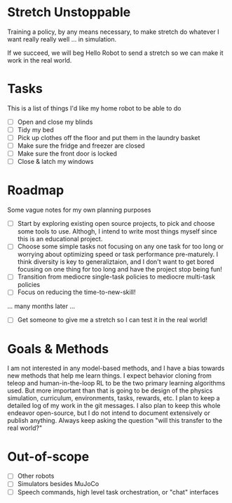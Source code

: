 # Stretch Unstoppable

Training a policy, by any means necessary, to make stretch do whatever I want really really well ... in simulation. 

If we succeed, we will beg Hello Robot to send a stretch so we can make it work in the real world.

# Tasks

This is a list of things I'd like my home robot to be able to do

 - [ ] Open and close my blinds
 - [ ] Tidy my bed
 - [ ] Pick up clothes off the floor and put them in the laundry basket
 - [ ] Make sure the fridge and freezer are closed
 - [ ] Make sure the front door is locked
 - [ ] Close & latch my windows

# Roadmap

Some vague notes for my own planning purposes

- [ ] Start by exploring existing open source projects, to pick and choose some tools to use. Althogh, I intend to write most things myself since this is an educational project.
- [ ] Choose some simple tasks not focusing on any one task for too long or worrying about optimizing speed or task performance pre-maturely. I think diversity is key to generaliztaion, and I don't want to get bored focusing on one thing for too long and have the project stop being fun!
- [ ] Transition from mediocre single-task policies to mediocre multi-task policies
- [ ] Focus on reducing the time-to-new-skill!

... many months later ...

- [ ] Get someone to give me a stretch so I can test it in the real world!

# Goals & Methods

I am not interested in any model-based methods, and I have a bias towards new methods that help me learn things.
I expect behavior cloning from teleop and human-in-the-loop RL to be the two primary learning algorithms used.
But more important than that is going to be design of the physics simulation, curriculum, environments, tasks, rewards, etc.
I plan to keep a detailed log of my work in the git messages.
I also plan to keep this whole endeavor open-source, but I do not intend to document extensively or publish anything.
Always keep asking the question "will this transfer to the real world?"

# Out-of-scope

- [ ] Other robots
- [ ] Simulators besides MuJoCo
- [ ] Speech commands, high level task orchestration, or "chat" interfaces
